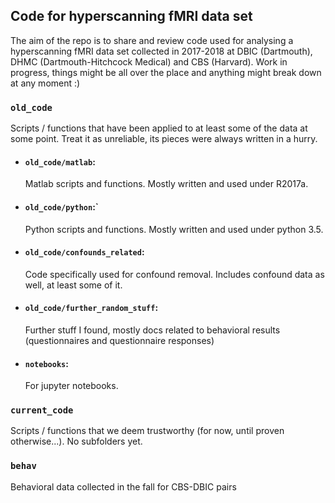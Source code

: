 ## Code for hyperscanning fMRI data set

The aim of the repo is to share and review code used for analysing a hyperscanning fMRI data set collected in 2017-2018 at DBIC (Dartmouth), DHMC (Dartmouth-Hitchcock Medical) and CBS (Harvard). Work in progress, things might be all over the place and anything might break down at any moment :)

### `old_code`
Scripts / functions that have been applied to at least some of the data at some point. Treat it as unreliable, its pieces were always written in a hurry. 

- #### `old_code/matlab`: 
  Matlab scripts and functions. Mostly written and used under R2017a.
- #### `old_code/python`:`
  Python scripts and functions. Mostly written and used under python 3.5.
- #### `old_code/confounds_related`:
  Code specifically used for confound removal. Includes confound data as well, at least some of it.
- #### `old_code/further_random_stuff`:
  Further stuff I found, mostly docs related to behavioral results (questionnaires and questionnaire responses)
- #### `notebooks`:
  For jupyter notebooks.

### `current_code`
Scripts / functions that we deem trustworthy (for now, until proven otherwise...). No subfolders yet.

### `behav`
Behavioral data collected in the fall for CBS-DBIC pairs

